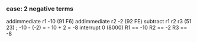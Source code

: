 ### case: 2 negative terms
addimmediate r1 -10 (91 F6)
addimmediate r2 -2 (92 FE) 
subtract r1 r2 r3 (51 23) ; -10 - (-2) = - 10 + 2 = -8
interrupt 0 (8000)
R1 == -10
R2 == -2
R3 == -8